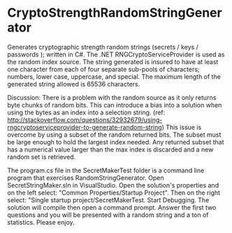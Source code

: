 # CryptoStrengthRandomStringGenerator
Generates cryptographic strength random strings (secrets / keys / passwords ); written in C#. The .NET RNGCryptoServiceProvider is used as the random index source.  The string generated is insured to have at least one character from each of four separate sub-pools of characters; numbers, lower case, uppercase, and special.  The maximum length of the generated string allowed is 65536 characters.

Discussion: There is a problem with the random source as it only returns byte chunks of random bits.  This can introduce a bias into a solution when using the bytes as an index into a selection string.  (ref: http://stackoverflow.com/questions/32932679/using-rngcryptoserviceprovider-to-generate-random-string)  This issue is overcome by using a subset of the random returned bits. The subset must be large enough to hold the largest index needed.  Any returned subset that has a numerical value larger than the max index is discarded and a new random set is retrieved.

The program.cs file in the SecretMakerTest folder is a command line program that exercises RandomStringGenerator.  Open SecretStringMaker.sln in VisualStudio.  Open the solution's  properties and on the left select: "Common Properties/Startup Project".  Then on the right select: "Single startup project/SecretMakerTest.  Start Debugging.  The solution will compile then open a command prompt.  Answer the first two questions and you will be presented with a random string and a ton of statistics.  Please enjoy.
